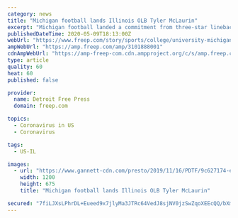 ```yaml
---
category: news
title: "Michigan football lands Illinois OLB Tyler McLaurin"
excerpt: "Michigan football landed a commitment from three-star linebacker Tyler McLaurin. Check out this story on Freep.com:  Michigan football added another prospect to its 2021 recruiting class Saturday afternoon."
publishedDateTime: 2020-05-09T18:13:00Z
webUrl: "https://www.freep.com/story/sports/college/university-michigan/wolverines/2020/05/09/tyler-mclaurin-michigan-football-recruiting-2021/3101888001/"
ampWebUrl: "https://amp.freep.com/amp/3101888001"
cdnAmpWebUrl: "https://amp-freep-com.cdn.ampproject.org/c/s/amp.freep.com/amp/3101888001"
type: article
quality: 60
heat: 60
published: false

provider:
  name: Detroit Free Press
  domain: freep.com

topics:
  - Coronavirus in US
  - Coronavirus

tags:
  - US-IL

images:
  - url: "https://www.gannett-cdn.com/presto/2019/11/16/PDTF/9c627174-e6f9-4c90-89d7-8b076c6c789a-mich_111619_kd_kd227.jpg?auto=webp&crop=2350,1322,x49,y0&format=pjpg&width=1200"
    width: 1200
    height: 675
    title: "Michigan football lands Illinois OLB Tyler McLaurin"

secured: "7fiLJXsLPhrDL+Eueed9x7jlyMa3JTRc64VedJ8sjNV0jzSwZqoXEEcQQ/bXm0wGTRy7brRFJBw6xfIYaCF/qDAuiWeb3eyiNIBJ4mtYNcYwAzFsNMVzUHo8OIPq4JHkMJOiD3dVij3TsB2KOCjq2zgo8JNAPw7NT18BlBon7R7RvffskDPK7lC6/CRdD/DBj1Bw5lOlZYXSSfcsR9Jidgc2SeNiVFqrkjrcqW1t0o9KQE/sc0eCcvqiZbf4mnIxFzLT9SvyynOhNWnvugTZBAaHKJa9vM6PA7SepkkthP6x6t1GosQQNqwICvWDNWyPGOX4RwiGtmNglSmq0Mis4ESEmRFEbnK27R9pwRhZuuLEPA0g+/4tfufZ2YgkgTIr3cH+WztsTUmdLfggA3imvtdaSzeLp9neHCAavuXc322NFTsKV4K1VM7tR7VWNv2Ic3MP7aXGVxv6tM65ygsw0u+6MwVp6l11L5CuJhQyVGM=;xTAdqTjsSIVdMDPZGk9LRg=="
---
```


